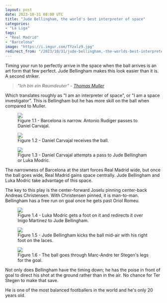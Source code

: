 ```yaml
---
layout: post
date: 2023-10-31 08:00 UTC
title: "Jude Bellingham, the world's best interpreter of space"
categories:
- "La Liga"
tags:
- "Real Madrid"
- "Barcelona"
image: "https://i.imgur.com/TYzxlz9.jpg"
redirect_from: "/2023/10/31/jude-bellingham,-the-worlds-best-interpreter-of-space/"
---
```



Timing your run to perfectly arrive in the space when the ball arrives is an art form that few perfect. Jude Bellingham makes this look easier than it is. A second striker.

<!---more--->

> *"Ich bin ein Raumdeuter" - [Thomas Muller](https://jobsinfootball.com/blog/raumdeuter-role-explained/)*

Which translates roughly as "I am an interpreter of space", or "I am a space investigator". This is Bellingham but he has more skill on the ball when compared to Muller. 

<figure>
    <img src="https://i.imgur.com/pnny1Am.jpg">
    <figcaption>Figure 1.1 - Barcelona is narrow. Antonio Rudiger passes to Daniel Carvajal.</figcaption>
</figure> 

<figure>
    <img src="https://i.imgur.com/orq22J5.jpg">
    <figcaption>Figure 1.2 - Daniel Carvajal receives the ball.</figcaption>
</figure> 

<figure>
    <img src="https://i.imgur.com/TYzxlz9.jpg">
    <figcaption>Figure 1.3 - Daniel Carvajal attempts a pass to Jude Bellingham or Luka Modric.</figcaption>
</figure> 

The narrowness of Barcelona at the start forces Real Madrid wide, but once the ball goes wide, Real Madrid gains space centrally. Jude Bellingham and Luka Modric take advantage of this space. 

The key to this play is the center-forward Joselu pinning center-back Andreas Christensen. With Christensen pinned, it is man-to-man. Bellingham has a free run on goal once he gets past Oriol Romeu. 

<figure>
    <img src="https://i.imgur.com/7tlk3vU.jpg">
    <figcaption>Figure 1.4 - Luka Modric gets a foot on it and redirects it over Inigo Martinez to Jude Bellingham.</figcaption>
</figure> 

<figure>
    <img src="https://i.imgur.com/dLR7hSX.jpg">
    <figcaption>Figure 1.5 - Jude Bellingham kicks the ball mid-air with his right foot on the laces.</figcaption>
</figure> 

<figure>
    <img src="https://i.imgur.com/qI8qDUB.jpg">
    <figcaption>Figure 1.6 - The ball goes through Marc-Andre ter Stegen's legs for the goal.</figcaption>
</figure> 

Not only does Bellingham have the timing down; he has the poise in front of goal to direct his shot at the ground rather than in the air. No chance for Ter Stegen to make that save.

He is one of the most balanced footballers in the world and he's only 20 years old. 
